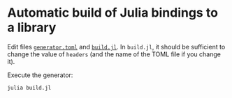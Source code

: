 # Automatic build of Julia bindings to a library

Edit files [`generator.toml`](./generator.toml) and [`build.jl`](./build.jl).
In `build.jl`, it should be sufficient to change the value of `headers` (and
the name of the TOML file if you change it).

Execute the generator:

```sh
julia build.jl
```
